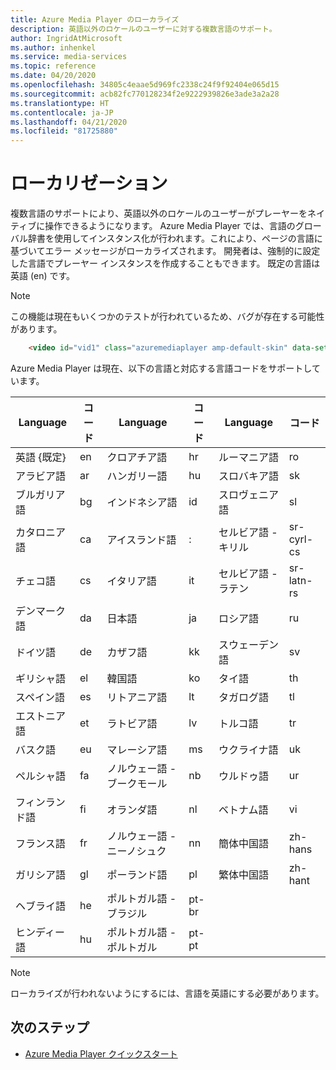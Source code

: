 ```yaml
---
title: Azure Media Player のローカライズ
description: 英語以外のロケールのユーザーに対する複数言語のサポート。
author: IngridAtMicrosoft
ms.author: inhenkel
ms.service: media-services
ms.topic: reference
ms.date: 04/20/2020
ms.openlocfilehash: 34805c4eaae5d969fc2338c24f9f92404e065d15
ms.sourcegitcommit: acb82fc770128234f2e9222939826e3ade3a2a28
ms.translationtype: HT
ms.contentlocale: ja-JP
ms.lasthandoff: 04/21/2020
ms.locfileid: "81725880"
---
```

# <a name="localization"></a>ローカリゼーション #

複数言語のサポートにより、英語以外のロケールのユーザーがプレーヤーをネイティブに操作できるようになります。 Azure Media Player では、言語のグローバル辞書を使用してインスタンス化が行われます。これにより、ページの言語に基づいてエラー メッセージがローカライズされます。 開発者は、強制的に設定した言語でプレーヤー インスタンスを作成することもできます。 既定の言語は英語 (en) です。

> [!NOTE]
> この機能は現在もいくつかのテストが行われているため、バグが存在する可能性があります。

```html
    <video id="vid1" class="azuremediaplayer amp-default-skin" data-setup='{"language":"es"}'>...</video>
```

Azure Media Player は現在、以下の言語と対応する言語コードをサポートしています。

| Language            | コード | Language                | コード   | Language                | コード         |
|---------------------|------|-------------------------|--------|-------------------------|--------------|
| 英語 {既定}   | en   | クロアチア語                | hr     | ルーマニア語                | ro           |
| アラビア語              | ar   | ハンガリー語               | hu     | スロバキア語                  | sk           |
| ブルガリア語           | bg   | インドネシア語              | id     | スロヴェニア語                 | sl           |
| カタロニア語             | ca   | アイスランド語               | :     | セルビア語 - キリル      | sr-cyrl-cs   |
| チェコ語               | cs   | イタリア語                 | it     | セルビア語 - ラテン         | sr-latn-rs   |
| デンマーク語              | da   | 日本語                | ja     | ロシア語                 | ru           |
| ドイツ語              | de   | カザフ語                  | kk     | スウェーデン語                 | sv           |
| ギリシャ語               | el   | 韓国語                  | ko     | タイ語                    | th           |
| スペイン語             | es   | リトアニア語              | lt     | タガログ語                 | tl           |
| エストニア語            | et   | ラトビア語                 | lv     | トルコ語                 | tr           |
| バスク語              | eu   | マレーシア語               | ms     | ウクライナ語               | uk           |
| ペルシャ語               | fa   | ノルウェー語 - ブークモール     | nb     | ウルドゥ語                    | ur           |
| フィンランド語             | fi   | オランダ語                   | nl     | ベトナム語              | vi           |
| フランス語              | fr   | ノルウェー語 - ニーノシュク     | nn     | 簡体中国語    | zh-hans      |
| ガリシア語            | gl   | ポーランド語                  | pl     | 繁体中国語   | zh-hant      |
| ヘブライ語              | he   | ポルトガル語 - ブラジル     | pt-br  |                         |              |
| ヒンディー語               | hu   | ポルトガル語 - ポルトガル   | pt-pt  |                         |              |


> [!NOTE]
> ローカライズが行われないようにするには、言語を英語にする必要があります。

## <a name="next-steps"></a>次のステップ ##

- [Azure Media Player クイックスタート](azure-media-player-quickstart.md)